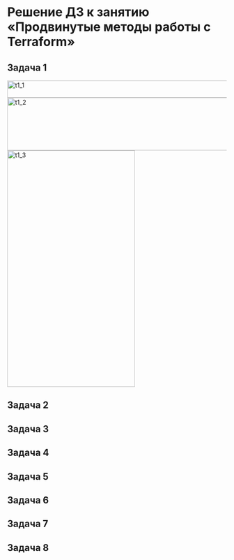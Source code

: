 # Решение ДЗ к занятию «Продвинутые методы работы с Terraform»

## Задача 1
<img width="888" height="39" alt="t1_1" src="https://github.com/user-attachments/assets/a31d5711-10cd-4d5d-9427-90e62dc3c35c" />

<img width="1189" height="121" alt="t1_2" src="https://github.com/user-attachments/assets/a3e72892-9fce-4b47-a4bd-78ae8c401303" />

<img width="293" height="542" alt="t1_3" src="https://github.com/user-attachments/assets/c9fe2217-cc82-4e0e-8714-7d72e1675a78" />

## Задача 2

## Задача 3

## Задача 4

## Задача 5

## Задача 6

## Задача 7

## Задача 8
